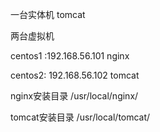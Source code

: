 一台实体机 tomcat

两台虚拟机

centos1 :192.168.56.101   nginx

centos2: 192.168.56.102   tomcat



nginx安装目录 /usr/local/nginx/

tomcat安装目录 /usr/local/tomcat/

